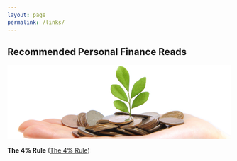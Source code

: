 ```yaml
---
layout: page
permalink: /links/
---
```


## Recommended Personal Finance Reads

![Show me the Money](/images/links_banner.png "Show me the Money Screenshot")

**The 4% Rule** ([The 4% Rule](http://www.mrmoneymustache.com/2012/05/29/how-much-do-i-need-for-retirement/))


